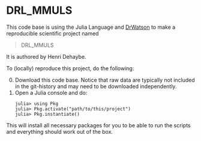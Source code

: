 # DRL_MMULS

This code base is using the Julia Language and [DrWatson](https://juliadynamics.github.io/DrWatson.jl/stable/)
to make a reproducible scientific project named
> DRL_MMULS

It is authored by Henri Dehaybe.

To (locally) reproduce this project, do the following:

0. Download this code base. Notice that raw data are typically not included in the
   git-history and may need to be downloaded independently.
1. Open a Julia console and do:
   ```
   julia> using Pkg
   julia> Pkg.activate("path/to/this/project")
   julia> Pkg.instantiate()
   ```

This will install all necessary packages for you to be able to run the scripts and
everything should work out of the box.
